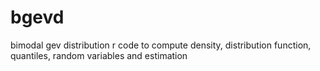 # bgevd
bimodal gev distribution r code to compute density, distribution function, quantiles, random variables and estimation
